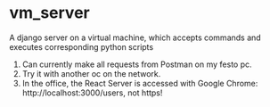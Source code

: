 # vm_server
 A django server on a virtual machine, which accepts commands and executes corresponding python scripts

1. Can currently make all requests from Postman on my festo pc.
2. Try it with another oc on the network.
3. In the office, the React Server is accessed with Google Chrome: http://localhost:3000/users, not https!
